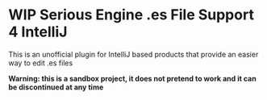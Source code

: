 # WIP Serious Engine .es File Support 4 IntelliJ

This is an unofficial plugin for IntelliJ based products that provide an easier way to edit .es files

**Warning: this is a sandbox project, it does not pretend to work and it can be discontinued at any time**
